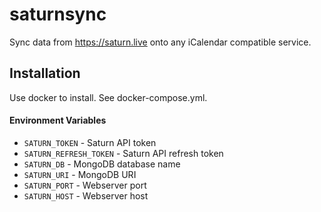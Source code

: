 # saturnsync

Sync data from https://saturn.live onto any iCalendar compatible service.

## Installation

Use docker to install. See docker-compose.yml.

#### Environment Variables

* `SATURN_TOKEN` - Saturn API token
* `SATURN_REFRESH_TOKEN` - Saturn API refresh token
* `SATURN_DB` - MongoDB database name
* `SATURN_URI` - MongoDB URI
* `SATURN_PORT` - Webserver port
* `SATURN_HOST` - Webserver host
